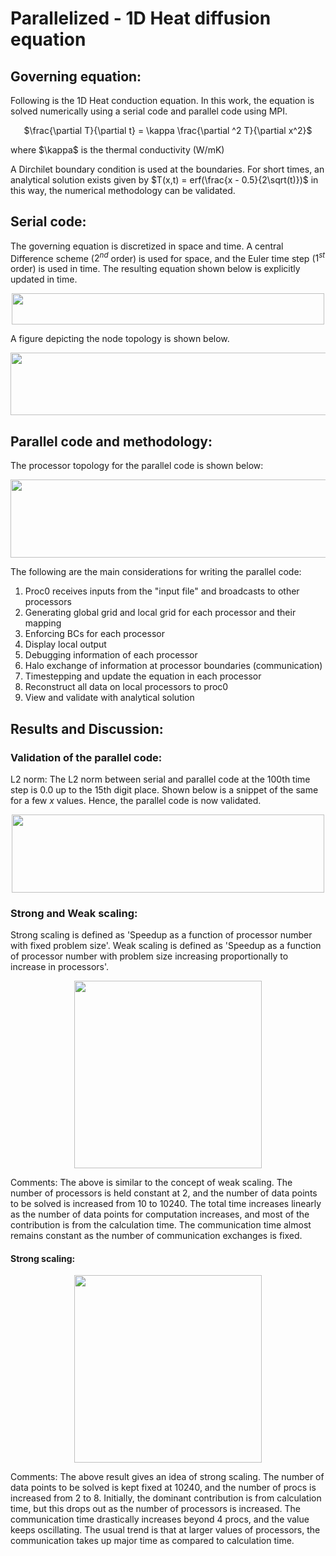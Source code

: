 # Parallelized - 1D Heat diffusion equation 

## Governing equation:
Following is the 1D Heat conduction equation. In this work, the equation is solved numerically using a serial code and parallel code using MPI.
<p align = "center">
$\frac{\partial T}{\partial t} = \kappa \frac{\partial ^2 T}{\partial x^2}$
</p>
where $\kappa$ is the thermal conductivity (W/mK)

A Dirchilet boundary condition is used at the boundaries.
For short times, an analytical solution exists given by $T(x,t) = erf(\frac{x - 0.5}{2\sqrt(t)})$ in this way, the numerical methodology can be validated.

## Serial code:
The governing equation is discretized in space and time. A central Difference scheme ($2^{nd}$ order) is used for space, and the Euler time step ($1^{st}$ order) is used in time. The resulting equation shown below is explicitly updated in time. 
<div align = "center">
<img src = "https://github.com/bvrsr3/Computational-Fluid-Dynamics/assets/137035712/7f47be4d-be63-4eb0-a48f-3d0a9bcf4bf3" width = "500" height = "50">
</div>

A figure depicting the node topology is shown below.
<div align = "center">
<img src = "https://github.com/bvrsr3/Computational-Fluid-Dynamics/assets/137035712/fb468502-d8e8-43d3-8de5-0bc265c1f28b" width = "600" height = "100">
</div>

## Parallel code and methodology:
The processor topology for the parallel code is shown below:
<div align = "center">
<img src = "https://github.com/bvrsr3/Computational-Fluid-Dynamics/assets/137035712/9bc44599-9ee7-4359-b0bc-aa84a4718311" width = "700" height = "125">
</div>
</div>

The following are the main considerations for writing the parallel code:
1. Proc0 receives inputs from the "input file" and broadcasts to other processors 
2. Generating global grid and local grid for each processor and their mapping
3. Enforcing BCs for each processor
4. Display local output
5. Debugging information of each processor
6. Halo exchange of information at processor boundaries (communication)
7. Timestepping and update the equation in each processor
8. Reconstruct all data on local processors to proc0
9. View and validate with analytical solution

## Results and Discussion: 
### Validation of the parallel code:
L2 norm: The L2 norm between serial and parallel code at the 100th time step is 0.0 up to the 15th digit place. Shown below is a snippet of the same for a few $x$ values. Hence, the parallel code is now validated.
<div align = "center">
<img src = "https://github.com/bvrsr3/Computational-Fluid-Dynamics/assets/137035712/41b9ac57-f555-471a-b21d-e50f454d4c22" width = "500" height = "125">
</div>

### Strong and Weak scaling:
Strong scaling is defined as 'Speedup as a function of processor number with fixed problem size'. Weak scaling is defined as 'Speedup as a function of processor number with problem size increasing proportionally to increase in processors'.
                                                  

<div align = "center">                                             
<img src = "https://github.com/bvrsr3/Computational-Fluid-Dynamics/assets/137035712/b134f9fb-8dec-49c7-a364-a4af841e1e06" width = "300" height = "300">
</div>

Comments:
The above is similar to the concept of weak scaling. The number of processors is held constant at 2, and the number of data points to be solved is increased from 10 to 10240. The total time increases linearly as the number of data points for computation increases, and most of the contribution is from the calculation time. The communication time almost remains constant as the number of communication exchanges is fixed.

 
#### Strong scaling:
<div align = "center">                                             
<img src = "https://github.com/bvrsr3/Computational-Fluid-Dynamics/assets/137035712/395d4190-1752-4774-bdbc-db503193613e" width = "300" height = "300">
</div>

Comments:
The above result gives an idea of strong scaling. The number of data points to be solved is kept fixed at 10240, and the number of procs is increased from 2 to 8.  Initially, the dominant contribution is from calculation time, but this drops out as the number of processors is increased. The communication time drastically increases beyond 4 procs, and the value keeps oscillating. 
The usual trend is that at larger values of processors, the communication takes up major time as compared to calculation time.
